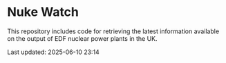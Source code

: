 # Nuke Watch

This repository includes code for retrieving the latest information available on the output of EDF nuclear power plants in the UK.

Last updated: 2025-06-10 23:14